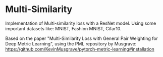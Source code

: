 # Multi-Similarity
Implementation of Multi-similarity loss with a ResNet model. Using some important datasets like: MNIST, Fashion MNIST, Cifar10.

Based on the paper "Multi-Similarity Loss with General Pair Weighting for Deep Metric Learning", using the PML repository by Musgrave: https://github.com/KevinMusgrave/pytorch-metric-learning#installation
